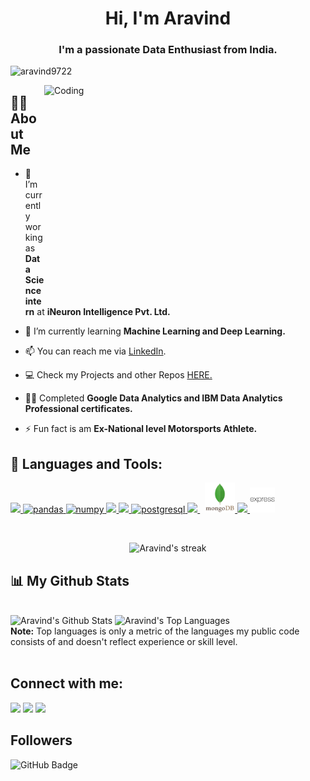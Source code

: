 <h1 align="center">Hi, I'm Aravind</h1>
<h3 align="center">I'm a passionate Data Enthusiast from India.</h3>

<p align="left"> <img src="https://komarev.com/ghpvc/?username=aravind9722&label=Profile%20views&color=0e75b6&style=flat" alt="aravind9722" /> </p>

<img align="right" alt="Coding" width="450" height="350" src="https://user-images.githubusercontent.com/84115928/142569072-22fdc7ac-5815-4e96-b84d-f918a85d47ec.gif">

## 🙋‍♂️ About Me

- 🔭 I’m currently working as **Data Science intern** at **iNeuron Intelligence Pvt. Ltd.**

- 🌱 I’m currently learning **Machine Learning and Deep Learning.**

- 📫 You can reach me via [LinkedIn](https://www.linkedin.com/in/aravind-selvam/).

- 💻 Check my Projects and other Repos [HERE.](https://github.com/aravind9722?tab=repositories)

- 👨‍💻 Completed **Google Data Analytics and IBM Data Analytics Professional certificates.** 

- ⚡ Fun fact is am **Ex-National level Motorsports Athlete.**

## 🚀 Languages and Tools:

<p align="left"> 
    <a href="https://www.python.org" target="_blank"> <img src="https://img.icons8.com/color/48/000000/python.png"/> </a> 
    <a href="https://pandas.pydata.org/" target="_blank"> <img src="https://pandas.pydata.org/static/img/pandas_secondary.svg" alt="pandas" width="auto" height="50"/> </a> 
    <a href="https://numpy.org/" target="_blank"> <img src="https://user-images.githubusercontent.com/50221806/86498201-a8bd8680-bd39-11ea-9d08-66b610a8dc01.png" alt="numpy" width="auto" height="50"/> </a>
    <a href="https://www.microsoft.com/en-in/microsoft-365/excel" target="_blank"> <img src="https://img.icons8.com/fluency/48/000000/microsoft-excel-2019.png"/> </a> 
    <a href="https://public.tableau.com/app/profile/aravind1998#!/?newProfile=&activeTab=0" target="_blank"> <img src="https://img.icons8.com/color/48/000000/tableau-software.png"/> </a>
    <a href="https://https://www.postgresql.org//" target="_blank"> <img src="https://img.icons8.com/color/48/000000/postgreesql.png" alt='postgresql' width= 'auto' height= '45'/> </a>
    <a style="padding-right:8px;" href="https://www.mysql.com/" target="_blank"> <img src="https://img.icons8.com/fluent/50/000000/mysql-logo.png"/> </a>
    <a href="https://www.mongodb.com/" target="_blank"> <img src="https://raw.githubusercontent.com/devicons/devicon/master/icons/mongodb/mongodb-original-wordmark.svg" alt="mongodb" width="48" height="48"/> </a>    
    <a href="https://powerbi.microsoft.com/en-au/" target="_blank"> <img src="https://img.icons8.com/color/48/000000/power-bi.png"/> </a> 
    <a href="https://expressjs.com" target="_blank"> <img src="https://raw.githubusercontent.com/devicons/devicon/master/icons/express/express-original-wordmark.svg" alt="express" width="40" height="40"/> </a>
</p>
<br/>

<p align="center">
        <img title="🔥 Get streak stats for your profile at git.io/streak-stats" alt="Aravind's streak" src="https://github-readme-streak-stats.herokuapp.com/?user=aravind9722&theme=black-ice&hide_border=true&stroke=0000&background=060A0CD0"/>
    </a>
</p>

<!--START_SECTION:badges-->
<!--END_SECTION:badges-->

## 📊 My Github Stats

  <br/>
    <img alt="Aravind's Github Stats" src="https://github-readme-stats.vercel.app/api?username=aravind9722&show_icons=true&count_private=true&theme=react&hide_border=true&bg_color=0D1117" /></a>
    <img alt="Aravind's Top Languages" src="https://github-readme-stats.vercel.app/api/top-langs/?username=aravind9722&langs_count=8&count_private=true&layout=compact&theme=react&hide_border=true&bg_color=0D1117" /></a>
  <br/>
  <b>Note:</b> Top languages is only a metric of the languages my public code consists of and doesn't reflect experience or skill level.

<br/>
<br/>


## Connect with me:
<p align="left">

<a href = "https://www.linkedin.com/in/aravind-selvam/"><img src="https://img.icons8.com/fluent/48/000000/linkedin.png"/></a>
<a href = "https://twitter.com/Aravind__36"><img src="https://img.icons8.com/fluent/48/000000/twitter.png"/></a>
<a href = "https://www.instagram.com/aravind._selvam/"><img src="https://img.icons8.com/fluent/48/000000/instagram-new.png"/></a>
</p>

## Followers
<img src="https://img.shields.io/github/followers/aravind9722?label=Followers&style=social" alt="GitHub Badge"></a>
